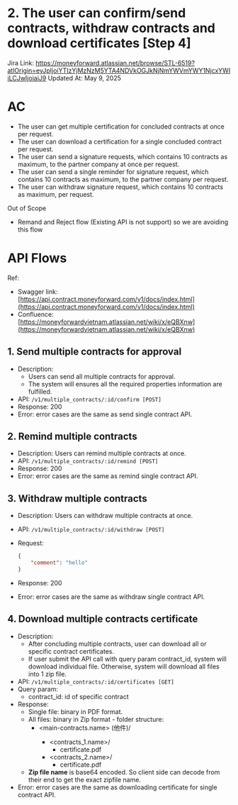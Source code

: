 # 2.   The user can confirm/send contracts, withdraw contracts and download certificates [Step 4]

Jira Link: https://moneyforward.atlassian.net/browse/STL-6519?atlOrigin=eyJpIjoiYTIzYjMzNzM5YTA4NDVkOGJkNjNmYWVmYWY1NjcxYWIiLCJwIjoiaiJ9
Updated At: May 9, 2025

# AC

- The user can get multiple certification for concluded contracts at once per request.
- The user can download a certification for a single concluded contract per request.
- The user can send a signature requests, which contains 10 contracts as maximum,  to the partner company at once per request.
- The user can send a single reminder for signature request, which contains 10 contracts as maximum,  to the partner company per request.
- The user can withdraw signature request, which contains 10 contracts as maximum, per request.

Out of Scope

- Remand and Reject flow (Existing API is not support) so we are avoiding this flow

# API Flows

Ref: 

- Swagger link: [https://api.contract.moneyforward.com/v1/docs/index.html](https://api.contract.moneyforward.com/v1/docs/index.html)
- Confluence: [https://moneyforwardvietnam.atlassian.net/wiki/x/eQBXnw](https://moneyforwardvietnam.atlassian.net/wiki/x/eQBXnw)

## 1. Send multiple contracts for approval

- Description:
    - Users can send all multiple contracts for approval.
    - The system will ensures all the required properties information are fulfilled.
- API: `/v1/multiple_contracts/:id/confirm [POST]`
- Response: 200
- Error: error cases are the same as send single contract API.

## 2. Remind multiple contracts

- Description: Users can remind multiple contracts at once.
- API: `/v1/multiple_contracts/:id/remind [POST]`
- Response: 200
- Error: error cases are the same as remind single contract API.

## 3. Withdraw multiple contracts

- Description: Users can withdraw multiple contracts at once.
- API: `/v1/multiple_contracts/:id/withdraw [POST]`
- Request:
    
    ```json
    {
    	"comment": "hello"
    }
    ```
    
- Response: 200
- Error: error cases are the same as withdraw single contract API.

## 4. Download multiple contracts certificate

- Description:
    - After concluding multiple contracts, user can download all or specific contract certificates.
    - If user submit the API call with query param contract_id, system will download individual file. Otherwise, system will download all files into 1 zip file.
- API: `/v1/multiple_contracts/:id/certificates [GET]`
- Query param:
    - contract_id: id of specific contract
- Response:
    - Single file: binary in PDF format.
    - All files: binary in Zip format - folder structure:
        - <main-contracts.name> (他<total-contracts>件)/
            - <contracts_1.name>/
                - certificate.pdf
            - <contracts_2.name>/
                - certificate.pdf
    - **Zip file name** is base64 encoded. So client side can decode from their end to get the exact zipfile name.
- Error: error cases are the same as downloading certificate for single contract API.